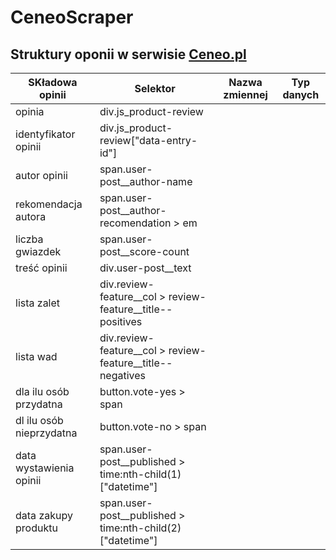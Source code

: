 # CeneoScraper

## Struktury oponii w serwisie [Ceneo.pl](https://www.ceneo.pl/)

|SKładowa opinii|Selektor|Nazwa zmiennej|Typ danych|
|---------------|--------|--------------|----------|
|opinia|div.js_product-review|||
|identyfikator opinii|div.js_product-review\["data-entry-id"\]|||
|autor opinii|span.user-post__author-name|||
|rekomendacja autora|span.user-post__author-recomendation > em|||
|liczba gwiazdek|span.user-post__score-count|||
|treść opinii|div.user-post__text|||
|lista zalet|div.review-feature__col > review-feature__title--positives|||
|lista wad|div.review-feature__col > review-feature__title--negatives|||
|dla ilu osób przydatna|button.vote-yes > span|||
|dl ilu osób nieprzydatna|button.vote-no > span|||
|data wystawienia opinii|span.user-post__published > time:nth-child(1)\["datetime"\]|||
|data zakupy produktu|span.user-post__published > time:nth-child(2)\["datetime"\]|||

